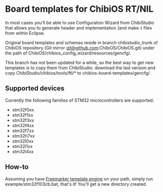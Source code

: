 Board templates for ChibiOS RT/NIL
==================================

In most cases you'll be able to use Configuration Wizard from ChibiStudio that allows you to generate header and implementation (and make-) files from within Eclipse.

Original board templates and schemas reside in branch chibistudio_trunk of ChibiOS repository (Git mirror git@github.com:ChibiOS/ChibiOS.git) under the path of ChibiOS/chibios_config_wizard/resources/gencfg/.

This branch has not been updated for a while, so the best way to get new templates is to copy them from ChibiStudio: download the last version and copy ChibiStudio/chibios<release>/tools/ftl/* to chibios-board-templates/gencfg/.

Supported devices
-----------------

Currently the following families of STM32 microcontrollers are supported:

* stm32f0xx
* stm32f1xx
* stm32f3xx
* stm32f4xx
* stm32f7xx
* stm32h7xx
* stm32l0xx
* stm32l1xx
* stm32l4xx

How-to
------

Assuming you have [Freemarker template engine](https://freemarker.apache.org/freemarkerdownload.html) on your path, simply run example/stm32f103cb.bat, that's it! You'll get a new directory created.
